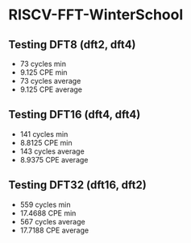# RISCV-FFT-WinterSchool

## Testing DFT8 (dft2, dft4)
- 73 cycles min
- 9.125 CPE min
- 73 cycles average
- 9.125 CPE average

## Testing DFT16 (dft4, dft4)
- 141 cycles min
- 8.8125 CPE min
- 143 cycles average
- 8.9375 CPE average

## Testing DFT32 (dft16, dft2)
- 559 cycles min
- 17.4688 CPE min
- 567 cycles average
- 17.7188 CPE average
